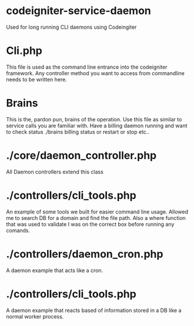 codeigniter-service-daemon
==========================

Used for long running CLI daemons using Codeingiter

Cli.php
=======
This file is used as the command line entrance into the codeigniter framework.
Any controller method you want to access from commandline needs to be written here.

Brains
======
This is the, pardon pun, brains of the operation. Use this file as similar to service calls you are familiar with.
Have a billing daemon running and want to check status
./brains billing status
or restart or stop etc..

./core/daemon_controller.php
=======
All Daemon controllers extend this class

./controllers/cli_tools.php
========
An example of some tools we built for easier command line usage. Allowed me to search DB for a domain and find the file path.
Also a where function that was used to validate I was on the correct box before running any comands.

./controllers/daemon_cron.php
========
A daemon example that acts like a cron.


./controllers/cli_tools.php
========
A daemon example that reacts based of information stored in a DB like a normal worker process.